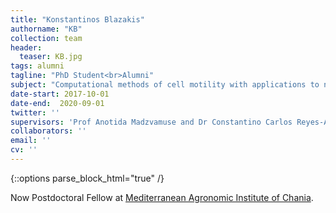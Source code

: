 ```yaml
---
title: "Konstantinos Blazakis"
authorname: "KB"
collection: team
header:
  teaser: KB.jpg
tags: alumni
tagline: "PhD Student<br>Alumni"
subject: "Computational methods of cell motility with applications to neutrophil migration"
date-start: 2017-10-01
date-end:  2020-09-01
twitter: ''
supervisors: 'Prof Anotida Madzvamuse and Dr Constantino Carlos Reyes-Aldasoro'
collaborators: ''
email: ''
cv: ''
---
```

{::options parse_block_html="true" /}

<p align= "justify">

Now Postdoctoral Fellow at [Mediterranean Agronomic Institute of Chania](https://www.linkedin.com/in/konstantinos-blazakis-b1308932/).
